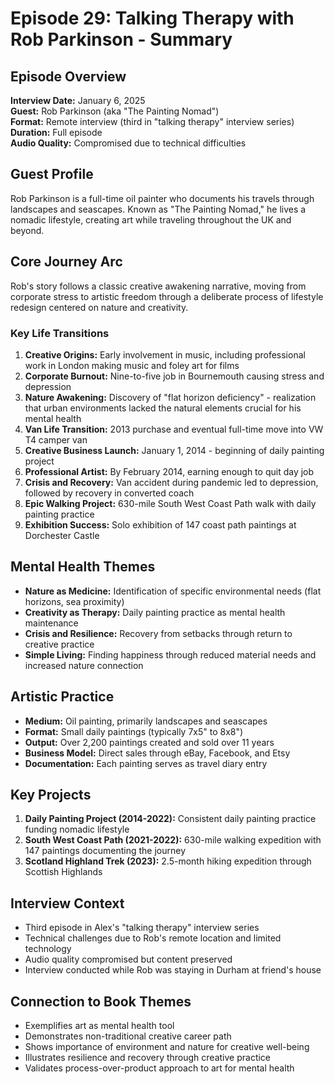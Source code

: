 # Episode 29: Talking Therapy with Rob Parkinson - Summary

## Episode Overview
**Interview Date:** January 6, 2025  
**Guest:** Rob Parkinson (aka "The Painting Nomad")  
**Format:** Remote interview (third in "talking therapy" interview series)  
**Duration:** Full episode  
**Audio Quality:** Compromised due to technical difficulties

## Guest Profile
Rob Parkinson is a full-time oil painter who documents his travels through landscapes and seascapes. Known as "The Painting Nomad," he lives a nomadic lifestyle, creating art while traveling throughout the UK and beyond.

## Core Journey Arc
Rob's story follows a classic creative awakening narrative, moving from corporate stress to artistic freedom through a deliberate process of lifestyle redesign centered on nature and creativity.

### Key Life Transitions
1. **Creative Origins:** Early involvement in music, including professional work in London making music and foley art for films
2. **Corporate Burnout:** Nine-to-five job in Bournemouth causing stress and depression
3. **Nature Awakening:** Discovery of "flat horizon deficiency" - realization that urban environments lacked the natural elements crucial for his mental health
4. **Van Life Transition:** 2013 purchase and eventual full-time move into VW T4 camper van
5. **Creative Business Launch:** January 1, 2014 - beginning of daily painting project
6. **Professional Artist:** By February 2014, earning enough to quit day job
7. **Crisis and Recovery:** Van accident during pandemic led to depression, followed by recovery in converted coach
8. **Epic Walking Project:** 630-mile South West Coast Path walk with daily painting practice
9. **Exhibition Success:** Solo exhibition of 147 coast path paintings at Dorchester Castle

## Mental Health Themes
- **Nature as Medicine:** Identification of specific environmental needs (flat horizons, sea proximity)
- **Creativity as Therapy:** Daily painting practice as mental health maintenance
- **Crisis and Resilience:** Recovery from setbacks through return to creative practice
- **Simple Living:** Finding happiness through reduced material needs and increased nature connection

## Artistic Practice
- **Medium:** Oil painting, primarily landscapes and seascapes
- **Format:** Small daily paintings (typically 7x5" to 8x8")
- **Output:** Over 2,200 paintings created and sold over 11 years
- **Business Model:** Direct sales through eBay, Facebook, and Etsy
- **Documentation:** Each painting serves as travel diary entry

## Key Projects
1. **Daily Painting Project (2014-2022):** Consistent daily painting practice funding nomadic lifestyle
2. **South West Coast Path (2021-2022):** 630-mile walking expedition with 147 paintings documenting the journey
3. **Scotland Highland Trek (2023):** 2.5-month hiking expedition through Scottish Highlands

## Interview Context
- Third episode in Alex's "talking therapy" interview series
- Technical challenges due to Rob's remote location and limited technology
- Audio quality compromised but content preserved
- Interview conducted while Rob was staying in Durham at friend's house

## Connection to Book Themes
- Exemplifies art as mental health tool
- Demonstrates non-traditional creative career path
- Shows importance of environment and nature for creative well-being
- Illustrates resilience and recovery through creative practice
- Validates process-over-product approach to art for mental health
